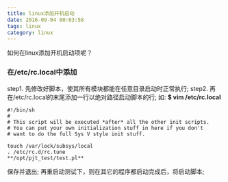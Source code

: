 ```yaml
---
title: linux添加开机启动
date: 2016-09-04 00:03:58
tags: linux
category: linux
---
```

如何在linux添加开机启动项呢？
<!--more-->
### 在/etc/rc.local中添加
step1\. 先修改好脚本，使其所有模块都能在任意目录启动时正常执行;
step2\. 再在/etc/rc.local的末尾添加一行以绝对路径启动脚本的行;
如:
**$ vim /etc/rc.local**
```
#!/bin/sh
#
# This script will be executed *after* all the other init scripts.
# You can put your own initialization stuff in here if you don't
# want to do the full Sys V style init stuff.

touch /var/lock/subsys/local
. /etc/rc.d/rc.tune
**/opt/pjt_test/test.pl**
```

保存并退出;
再重启动测试下，则在其它的程序都启动完成后，将启动脚本;